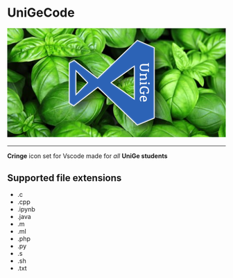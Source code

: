 # UniGeCode

![](images/banner.png)

---


**Cringe** icon set for Vscode made for *all* **UniGe students**

## Supported file extensions

- .c
- .cpp
- .ipynb
- .java
- .m
- .ml
- .php
- .py
- .s
- .sh
- .txt
